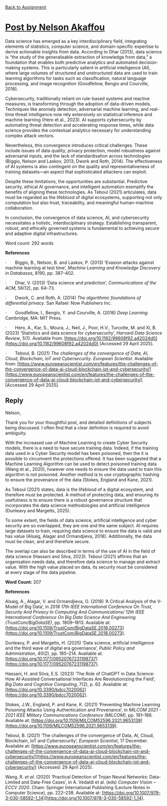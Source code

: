 [Back to Assignment](./Assignment1.md)

# [Post by Nelson Akaffou](https://www.my-course.co.uk/mod/forum/discuss.php?d=295999#p571894)

Data science has emerged as a key interdisciplinary field, integrating elements of statistics, computer science, and domain-specific expertise to derive actionable insights from data. According to Dhar (2013), data science is “the study of the generalisable extraction of knowledge from data,” a foundation that enables both predictive analytics and automated decision-making systems. This is particularly salient in artificial intelligence (AI), where large volumes of structured and unstructured data are used to train learning algorithms for tasks such as classification, natural language processing, and image recognition (Goodfellow, Bengio and Courville, 2016).

Cybersecurity, traditionally reliant on rule-based systems and reactive measures, is transforming through the adoption of data-driven models. Techniques like anomaly detection, adversarial machine learning, and real-time threat intelligence now rely extensively on statistical inference and machine learning (Hero et al., 2023). AI supports cybersecurity by automating threat detection and accelerating response times, while data science provides the contextual analytics necessary for understanding complex attack vectors.

Nevertheless, this convergence introduces critical challenges. These include issues of data quality, privacy protection, model robustness against adversarial inputs, and the lack of standardisation across technologies (Biggio, Nelson and Laskov, 2013; Dwork and Roth, 2014). The effectiveness of AI systems is also contingent on the quality and representativeness of training datasets—an aspect that sophisticated attackers can exploit.

Despite these limitations, the opportunities are substantial. Predictive security, ethical AI governance, and intelligent automation exemplify the benefits of aligning these technologies. As Teboul (2021) articulates, data must be regarded as the lifeblood of digital ecosystems, supporting not only computation but also trust, traceability, and meaningful human-machine collaboration.

In conclusion, the convergence of data science, AI, and cybersecurity necessitates a holistic, interdisciplinary strategy. Establishing transparent, robust, and ethically governed systems is fundamental to achieving secure and adaptive digital infrastructures.

Word count: 292 words

**References**

·       Biggio, B., Nelson, B. and Laskov, P. (2013) ‘Evasion attacks against machine learning at test time’, _Machine Learning and Knowledge Discovery in Databases_, 8190, pp. 387–402.

·       Dhar, V. (2013) ‘Data science and prediction’, _Communications of the ACM_, 56(12), pp. 64–73.

·       Dwork, C. and Roth, A. (2014) _The algorithmic foundations of differential privacy_. San Rafael: Now Publishers Inc.

·       Goodfellow, I., Bengio, Y. and Courville, A. (2016) _Deep Learning_. Cambridge, MA: MIT Press.

·       Hero, A., Kar, S., Moura, J., Neil, J., Poor, H.V., Turcotte, M. and Xi, B. (2023) ‘Statistics and data science for cybersecurity’, _Harvard Data Science Review_, 5(1). Available from: [https://doi.org/10.1162/99608f92.a42024d0](https://doi.org/10.1162/99608f92.a42024d0) [Accessed 29 April 2025].

·       Teboul, B. (2021) _The challenges of the convergence of Data, AI, Cloud, Blockchain, IoT and Cybersecurity_. _European Scientist_. Available from: [https://www.europeanscientist.com/en/features/the-challenges-of-the-convergence-of-data-ai-cloud-blockchain-iot-and-cybersecurity/](https://www.europeanscientist.com/en/features/the-challenges-of-the-convergence-of-data-ai-cloud-blockchain-iot-and-cybersecurity/) [Accessed 29 April 2025].



## Reply

Nelson,

Thank you for your thoughtful post, and detailed definitions of subjects being discussed. I often find that a clear definition is required to avoid ambiguity.

With the increased use of Machine Learning to create Cyber Security models, there is a need to have secure training data. Indeed, if the training data used in a Cyber Security model has been poisoned, then the it is possible to circumvent the protections offered. It has been suggested that a Machine Learning Algorithm can be used to detect poisoned training data (Wang et al., 2020), however one needs to ensure the data used to train this algorithm is not poisoned. Another method is to use cryptographic hashing to ensure the provenance of the data (Stokes, England and Kane, 2021).

As Teboul (2021) states, data is the lifeblood of a digital ecosystem, and therefore must be protected. A method of protecting data, and ensuring its usefulness is to ensure there is a robust governance structure that incorporates the data science methodologies and artificial intelligence (Dunleavy and Margetts, 2025).

To some extent, the fields of data science, artificial intelligence and cyber security are so overlapped, they are one and the same subject. AI requires large datasets to train, requiring data science to ensure the data is valid and has value (Alsaig, Alagar and Ormandjieva, 2018). Additionally, the data must be clean, and and therefore secure.

The overlap can also be described in terms of the use of AI in the field of data science (Hassani and Silva, 2023). Teboul (2021) affirms that an organisation needs data, and therefore data science to manage and extract value. With the high value placed on data, its security must be considered at every stage of the data pipeline.

**Word Count:** 207

**References**

Alsaig, A., Alagar, V. and Ormandjieva, O. (2018) ‘A Critical Analysis of the V-Model of Big Data’, in _2018 17th IEEE International Conference On Trust, Security And Privacy In Computing And Communications/ 12th IEEE International Conference On Big Data Science And Engineering (TrustCom/BigDataSE)_, pp. 1809–1813. Available at: [https://doi.org/10.1109/TrustCom/BigDataSE.2018.00273](https://doi.org/10.1109/TrustCom/BigDataSE.2018.00273).

Dunleavy, P. and Margetts, H. (2025) ‘Data science, artificial intelligence and the third wave of digital era governance’, _Public Policy and Administration_, 40(2), pp. 185–214. Available at: [https://doi.org/10.1177/09520767231198737](https://doi.org/10.1177/09520767231198737).

Hassani, H. and Silva, E.S. (2023) ‘The Role of ChatGPT in Data Science: How AI-Assisted Conversational Interfaces Are Revolutionizing the Field’, _Big Data and Cognitive Computing_, 7(2), p. 62. Available at: [https://doi.org/10.3390/bdcc7020062](https://doi.org/10.3390/bdcc7020062).

Stokes, J.W., England, P. and Kane, K. (2021) ‘Preventing Machine Learning Poisoning Attacks Using Authentication and Provenance’, in _MILCOM 2021 - 2021 IEEE Military Communications Conference (MILCOM)_, pp. 181–188. Available at: [https://doi.org/10.1109/MILCOM52596.2021.9653139](https://doi.org/10.1109/MILCOM52596.2021.9653139).

Teboul, B. (2021) ‘The challenges of the convergence of Data, AI, Cloud, Blockchain, IoT and Cybersecurity’, _European Scientist_, 17 December. Available at: [https://www.europeanscientist.com/en/features/the-challenges-of-the-convergence-of-data-ai-cloud-blockchain-iot-and-cybersecurity/](https://www.europeanscientist.com/en/features/the-challenges-of-the-convergence-of-data-ai-cloud-blockchain-iot-and-cybersecurity/) (Accessed: 29 April 2025).

Wang, R. _et al._ (2020) ‘Practical Detection of Trojan Neural Networks: Data-Limited and Data-Free Cases’, in A. Vedaldi et al. (eds) _Computer Vision – ECCV 2020_. Cham: Springer International Publishing (Lecture Notes in Computer Science), pp. 222–238. Available at: [https://doi.org/10.1007/978-3-030-58592-1_14](https://doi.org/10.1007/978-3-030-58592-1_14).